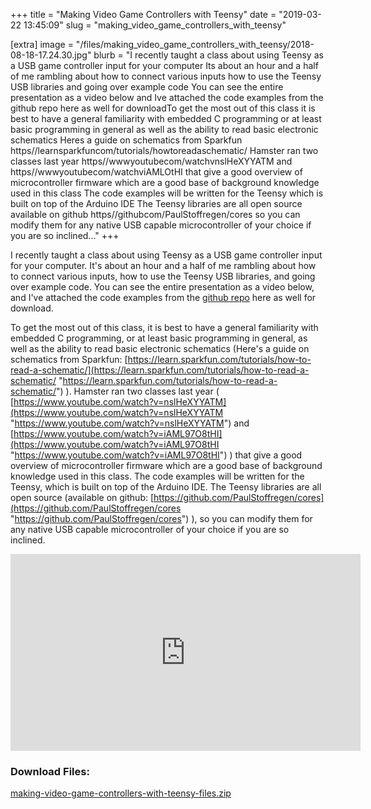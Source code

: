 +++
title = "Making Video Game Controllers with Teensy"
date = "2019-03-22 13:45:09"
slug = "making_video_game_controllers_with_teensy"

[extra]
image = "/files/making_video_game_controllers_with_teensy/2018-08-18-17.24.30.jpg"
blurb = "I recently taught a class about using Teensy as a USB game controller input for your computer Its about an hour and a half of me rambling about how to connect various inputs how to use the Teensy USB libraries and going over example code You can see the entire presentation as a video below and Ive attached the code examples from the github repo here as well for downloadTo get the most out of this class it is best to have a general familiarity with embedded C programming or at least basic programming in general as well as the ability to read basic electronic schematics Heres a guide on schematics from Sparkfun https//learnsparkfuncom/tutorials/howtoreadaschematic/  Hamster ran two classes last year  https//wwwyoutubecom/watchvnslHeXYYATM and https//wwwyoutubecom/watchviAMLOtHI  that give a good overview of microcontroller firmware which are a good base of background knowledge used in this class The code examples will be written for the Teensy which is built on top of the Arduino IDE The Teensy libraries are all open source available on github https//githubcom/PaulStoffregen/cores  so you can modify them for any native USB capable microcontroller of your choice if you are so inclined..."
+++

I recently taught a class about using Teensy as a USB game controller input for your computer. It's about an hour and a half of me rambling about how to connect various inputs, how to use the Teensy USB libraries, and going over example code. You can see the entire presentation as a video below, and I've attached the code examples from the [github repo](https://github.com/kiyoshigawa/game_controller_code_examples) here as well for download.


To get the most out of this class, it is best to have a general familiarity with embedded C programming, or at least basic programming in general, as well as the ability to read basic electronic schematics (Here's a guide on schematics from Sparkfun: [https://learn.sparkfun.com/tutorials/how-to-read-a-schematic/](https://learn.sparkfun.com/tutorials/how-to-read-a-schematic/ "https://learn.sparkfun.com/tutorials/how-to-read-a-schematic/") ). Hamster ran two classes last year ( [https://www.youtube.com/watch?v=nslHeXYYATM](https://www.youtube.com/watch?v=nslHeXYYATM "https://www.youtube.com/watch?v=nslHeXYYATM") and [https://www.youtube.com/watch?v=iAML97O8tHI](https://www.youtube.com/watch?v=iAML97O8tHI "https://www.youtube.com/watch?v=iAML97O8tHI") ) that give a good overview of microcontroller firmware which are a good base of background knowledge used in this class. The code examples will be written for the Teensy, which is built on top of the Arduino IDE. The Teensy libraries are all open source (available on github: [https://github.com/PaulStoffregen/cores](https://github.com/PaulStoffregen/cores "https://github.com/PaulStoffregen/cores") ), so you can modify them for any native USB capable microcontroller of your choice if you are so inclined.


<iframe allowfullscreen="" frameborder="0" height="315" src="https://www.youtube.com/embed/FJM-tsYppKA" width="560"></iframe>

<div class="post-files">
<h3>Download Files:</h3>
<div class="post-file">
<a href="/files/making_video_game_controllers_with_teensy/making-video-game-controllers-with-teensy.zip" target="_blank">making-video-game-controllers-with-teensy-files.zip</a>
</div>
</div>
